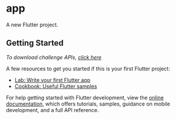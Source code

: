 # app

A new Flutter project.

## Getting Started

_To download challenge APIs, [click here](https://documenter.getpostman.com/view/20449209/2s8YCYnvWQ)_

A few resources to get you started if this is your first Flutter project:

- [Lab: Write your first Flutter app](https://docs.flutter.dev/get-started/codelab)
- [Cookbook: Useful Flutter samples](https://docs.flutter.dev/cookbook)

For help getting started with Flutter development, view the
[online documentation](https://docs.flutter.dev/), which offers tutorials,
samples, guidance on mobile development, and a full API reference.
